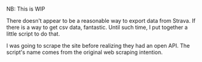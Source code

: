 NB: This is WIP

There doesn't appear to be a reasonable way to export data from Strava. If there is a way to get csv data, fantastic.  Until such time, I put together a little script to do that.

I was going to scrape the site before realizing they had an open API.  The script's name comes from the original web scraping intention.

